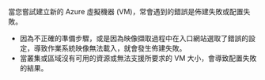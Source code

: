 當您嘗試建立新的 Azure 虛擬機器 (VM)，常會遇到的錯誤是佈建失敗或配置失敗。

- 因為不正確的準備步驟，或是因為映像擷取過程中在入口網站選取了錯誤的設定，導致作業系統映像無法載入，就會發生佈建失敗。
- 當叢集或區域沒有可用的資源或無法支援所要求的 VM 大小，會導致配置失敗的結果。
